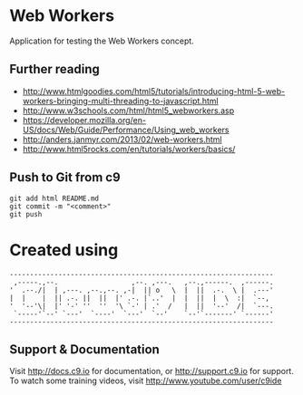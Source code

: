 # Web Workers
Application for testing the Web Workers concept.

## Further reading
- http://www.htmlgoodies.com/html5/tutorials/introducing-html-5-web-workers-bringing-multi-threading-to-javascript.html
- http://www.w3schools.com/html/html5_webworkers.asp
- https://developer.mozilla.org/en-US/docs/Web/Guide/Performance/Using_web_workers
- http://anders.janmyr.com/2013/02/web-workers.html
- http://www.html5rocks.com/en/tutorials/workers/basics/

## Push to Git from c9
```
git add html README.md
git commit -m "<comment>"
git push
```

# Created using
    ----------------------------------------------------------------- 
     ,-----.,--.                  ,--. ,---.   ,--.,------.  ,------.
    '  .--./|  | ,---. ,--.,--. ,-|  || o   \  |  ||  .-.  \ |  .---'
    |  |    |  || .-. ||  ||  |' .-. |`..'  |  |  ||  |  \  :|  `--, 
    '  '--'\|  |' '-' ''  ''  '\ `-' | .'  /   |  ||  '--'  /|  `---.
     `-----'`--' `---'  `----'  `---'  `--'    `--'`-------' `------'
    ----------------------------------------------------------------- 

## Support & Documentation

Visit http://docs.c9.io for documentation, or http://support.c9.io for support.
To watch some training videos, visit http://www.youtube.com/user/c9ide